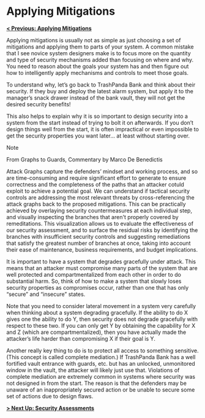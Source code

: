 # Applying Mitigations

**[< Previous: Applying Mitigations](./applying-mitigations.md)**

Applying mitigations is usually not as simple as just choosing a set of mitigations and applying them to parts of your system. A common mistake that I see novice system designers make is to focus more on the quantity and type of security mechanisms added than focusing on where and why. You need to reason about the goals your system has and then figure out how to intelligently apply mechanisms and controls to meet those goals.

To understand why, let’s go back to TrashPanda Bank and think about their security. If they buy and deploy the latest alarm system, but apply it to the manager’s snack drawer instead of the bank vault, they will not get the desired security benefits!

This also helps to explain why it is so important to design security into a system from the start instead of trying to bolt it on afterwards. If you don’t design things well from the start, it is often impractical or even impossible to get the security properties you want later... at least without starting over.

> [!NOTE]
> From Graphs to Guards, Commentary by Marco De Benedictis
>
> Attack Graphs capture the defenders’ mindset and working process, and so are time-consuming and require significant effort to generate to ensure correctness and the completeness of the paths that an attacker cotuld exploit to achieve a potential goal.
> We can understand if tactical security controls are addressing the most relevant threats by cross-referencing the attack graphs back to the proposed mitigations. This can be practically achieved by overlaying security countermeasures at each individual step, and visually inspecting the branches that aren't properly covered by remeditations.
> This visualization allows us to evaluate the effectiveness of our security assessment, and to surface the residual risks by identifying the branches with insufficient security controls and suggesting remediations that satisfy the greatest number of branches at once, taking into account their ease of maintenance, business requirements, and budget implications.

It is important to have a system that degrades gracefully under attack. This means that an attacker must compromise many parts of the system that are well protected and compartmentalized from each other in order to do substantial harm. So, think of how to make a system that slowly loses security properties as compromises occur, rather than one that has only “secure” and “insecure” states.

Note that you need to consider lateral movement in a system very carefully when thinking about a system degrading gracefully. If the ability to do X gives one the ability to do Y, then security does not degrade gracefully with respect to these two. If you can only get Y by obtaining the capability for X and Z (which are compartmentalized), then you have actually made the attacker’s life harder than compromising X if their goal is Y.

Another really key thing to do is to protect all access to something sensitive. (This concept is called complete mediation.) If TrashPanda Bank has a well fortified vault entrance with guards, etc. but has an unlocked, unmonitored window in the vault, the attacker will likely just use that. Violations of complete mediation are extremely common in systems where security was not designed in from the start. The reason is that the defenders may be unaware of an inappropriately secured action or be unable to secure some set of actions due to design flaws.

**[> Next Up: Security Assessments](./assessments.md)**
